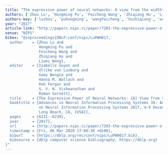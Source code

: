```yaml
---
title: "The expressive power of neural networks: A view from the width"
authors: ['Zhou Lu', 'Hongming Pu', 'Feicheng Wang', 'Zhiqiang Hu', 'Liwei Wang 0001']
authors-key: ['luzhou', 'puhongming', 'wangfeicheng', 'huzhiqiang', 'wangliwei']
year: "2017"
article-link: "http://papers.nips.cc/paper/7203-the-expressive-power-of-neural-networks-a-view-from-the-width"
venue: "NIPS"
bibex: "@inproceedings{DBLP:conf/nips/LuPWH017,
  author    = {Zhou Lu and
               Hongming Pu and
               Feicheng Wang and
               Zhiqiang Hu and
               Liwei Wang},
  editor    = {Isabelle Guyon and
               Ulrike von Luxburg and
               Samy Bengio and
               Hanna M. Wallach and
               Rob Fergus and
               S. V. N. Vishwanathan and
               Roman Garnett},
  title     = {The Expressive Power of Neural Networks: {A} View from the Width},
  booktitle = {Advances in Neural Information Processing Systems 30: Annual Conference
               on Neural Information Processing Systems 2017, 4-9 December 2017,
               Long Beach, CA, {USA}},
  pages     = {6231--6239},
  year      = {2017},
  url       = {http://papers.nips.cc/paper/7203-the-expressive-power-of-neural-networks-a-view-from-the-width},
  timestamp = {Fri, 06 Mar 2020 17:00:30 +0100},
  biburl    = {https://dblp.org/rec/conf/nips/LuPWH017.bib},
  bibsource = {dblp computer science bibliography, https://dblp.org}
}"
---
```

